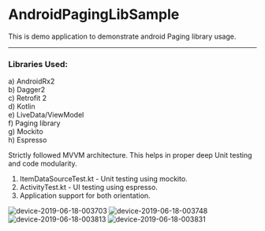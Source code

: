 # AndroidPagingLibSample
This is demo application to demonstrate android Paging library usage.

---
### Libraries Used:
a) AndroidRx2</br> 
b) Dagger2</br>
c) Retrofit 2</br>
d) Kotlin</br>
e) LiveData/ViewModel</br>
f) Paging library</br>
g) Mockito</br>
h) Espresso</br>

Strictly followed MVVM architecture. This helps in proper deep Unit testing and code modularity.</br>
1) ItemDataSourceTest.kt -  Unit testing using mockito.</br>
2) ActivityTest.kt -  UI testing using espresso.</br>
3) Application support for both orientation.</br>

![device-2019-06-18-003703](https://user-images.githubusercontent.com/5441853/59621350-b2da0a80-9161-11e9-80e4-ad040ebc7cdc.png)
![device-2019-06-18-003748](https://user-images.githubusercontent.com/5441853/59621351-b2da0a80-9161-11e9-8983-1749f38a3ffe.png)
![device-2019-06-18-003813](https://user-images.githubusercontent.com/5441853/59621352-b372a100-9161-11e9-9f28-3be71fd5632e.png)
![device-2019-06-18-003831](https://user-images.githubusercontent.com/5441853/59621354-b372a100-9161-11e9-8883-1dffcd01604f.png)
